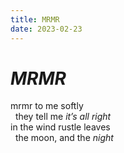 ```yaml
---
title: MRMR
date: 2023-02-23
---
```


# <i>MRMR</i>

mrmr to me softly
<br />
&nbsp;&nbsp;they tell me <i>it’s all right</i>
<br />
in the wind rustle leaves
<br />
&nbsp;&nbsp;the moon, and the <i>night</i>
